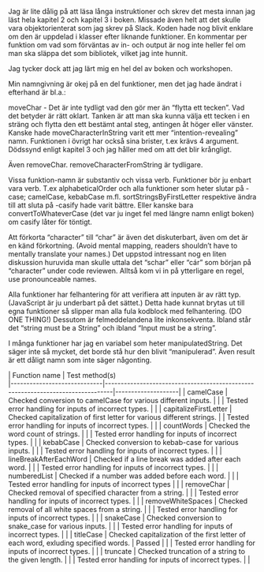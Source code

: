 Jag är lite dålig på att läsa långa instruktioner och skrev det mesta innan jag läst hela kapitel 2 och kapitel 3 i boken. Missade även helt att det skulle vara objektorienterat som jag skrev på Slack. Koden hade nog blivit enklare om den är uppdelad i klasser efter liknande funktioner. En kommentar per funktion om vad som förväntas av in- och output är nog inte heller fel om man ska släppa det som bibliotek, vilket jag inte hunnit.

Jag tycker dock att jag lärt mig en hel del av boken och workshopen. 

Min namngivning är okej på en del funktioner, men det jag hade ändrat i efterhand är bl.a.:

moveChar - Det är inte tydligt vad den gör mer än “flytta ett tecken”. Vad det betyder är rätt oklart. Tanken är att man ska kunna välja ett tecken i en sträng och flytta den ett bestämt antal steg, antingen åt höger eller vänster. Kanske hade moveCharacterInString varit ett mer “intention-revealing” namn. Funktionen i övrigt har också sina brister, t.ex krävs 4 argument. Dödssynd enligt kapitel 3 och jag håller med om att det blir krångligt. 

Även removeChar. removeCharacterFromString är tydligare. 

Vissa funktion-namn är substantiv och vissa verb. Funktioner bör ju enbart vara verb. T.ex alphabeticalOrder och alla funktioner som heter slutar på -case; camelCase, kebabCase m.fl. sortStringsByFirstLetter respektive ändra till att sluta på -casify hade varit bättre. Eller kanske bara convertToWhateverCase (det var ju inget fel med längre namn enligt boken) om casify låter för töntigt. 

Att förkorta “character” till “char” är även det diskuterbart, även om det är en känd förkortning. (Avoid mental mapping, readers shouldn’t have to mentally translate your names.) Det uppstod intressant nog en liten diskussion huruvida man skulle uttala det “schar” eller “cár” som början på “character” under code reviewen. Alltså kom vi in på ytterligare en regel, use pronounceable names. 

Alla funktioner har felhantering för att verifiera att inputen är av rätt typ. (JavaScript är ju underbart på det sättet.) Detta hade kunnat brytas ut till egna funktioner så slipper man alla fula kodblock med felhantering. (DO ONE THING!) Dessutom är felmeddelandena lite inkonsekventa. Ibland står det “string must be a String” och ibland “Input must be a string”. 


I många funktioner har jag en variabel som heter manipulatedString. Det säger inte så mycket, det borde stå hur den blivit “manipulerad”. Även result är ett dåligt namn som inte säger någonting.

|  Function name              | Test method(s)                                                         
|-----------------------------|--------------------------------------------------------------------------------|--------------------|
| camelCase                   | Checked conversion to camelCase for various different inputs.                           | 
|                             | Tested error handling for inputs of incorrect types.                                   |                    |
| capitalizeFirstLetter       | Checked capitalization of first letter for various different strings.                    | 
                           | Tested error handling for inputs of incorrect types.                                   |                    |
| countWords                  | Checked the word count of strings.                                                 | 
|                             | Tested error handling for inputs of incorrect types.                                   |                    |
| kebabCase                   | Checked conversion to kebab-case for various inputs.                           |
|                             | Tested error handling for inputs of incorrect types.                                   |                    |
| lineBreakAfterEachWord      | Checked if a line break was added after each word.                             | 
|                             | Tested error handling for inputs of incorrect types.                                   |                    |
| numberedList                | Checked if a number was added before each word.                                |
|                             | Tested error handling for inputs of incorrect types                                   |                    |
| removeChar                  | Checked removal of specified character from a string.                          |
|                             | Tested error handling for inputs of incorrect types.   |                    |
| removeWhiteSpaces           | Checked removal of all white spaces from a string.                             |
|                             | Tested error handling for inputs of incorrect types.                                   |                    |
| snakeCase                   | Checked conversion to snake_case for various inputs.                       |
|                             | Tested error handling for inputs of incorrect types.                                 |                    |
| titleCase                   | Checked capitalization of the first letter of each word, exluding specified words.                       | Passed     |
|                             | Tested error handling for inputs of incorrect types.                                   |                    |
| truncate                    | Checked truncation of a string to the given length.                            |
|                             | Tested error handling for inputs of incorrect types.                                 |                    |

